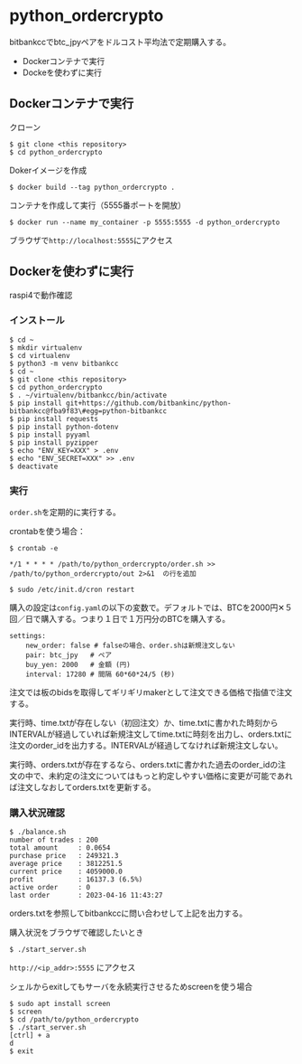 # python_ordercrypto

bitbankccでbtc_jpyペアをドルコスト平均法で定期購入する。

- Dockerコンテナで実行
- Dockeを使わずに実行

## Dockerコンテナで実行

クローン

    $ git clone <this repository>
    $ cd python_ordercrypto

Dokerイメージを作成

    $ docker build --tag python_ordercrypto .

コンテナを作成して実行（5555番ポートを開放）

    $ docker run --name my_container -p 5555:5555 -d python_ordercrypto

ブラウザで`http://localhost:5555`にアクセス

## Dockerを使わずに実行

raspi4で動作確認

### インストール

    $ cd ~
    $ mkdir virtualenv
    $ cd virtualenv
    $ python3 -m venv bitbankcc
    $ cd ~
    $ git clone <this repository>
    $ cd python_ordercrypto
    $ . ~/virtualenv/bitbankcc/bin/activate
    $ pip install git+https://github.com/bitbankinc/python-bitbankcc@fba9f83\#egg=python-bitbankcc
    $ pip install requests
    $ pip install python-dotenv
    $ pip install pyyaml
    $ pip install pyzipper
    $ echo "ENV_KEY=XXX" > .env
    $ echo "ENV_SECRET=XXX" >> .env
    $ deactivate
    

### 実行

`order.sh`を定期的に実行する。

crontabを使う場合：

    $ crontab -e
    
    */1 * * * * /path/to/python_ordercrypto/order.sh >> /path/to/python_ordercrypto/out 2>&1  の行を追加
    
    $ sudo /etc/init.d/cron restart

購入の設定は`config.yaml`の以下の変数で。デフォルトでは、BTCを2000円✕５回／日で購入する。つまり１日で１万円分のBTCを購入する。

    settings:
        new_order: false # falseの場合、order.shは新規注文しない
        pair: btc_jpy   # ペア
        buy_yen: 2000   # 金額 (円)
        interval: 17280 # 間隔 60*60*24/5 (秒)

注文では板のbidsを取得してギリギリmakerとして注文できる価格で指値で注文する。

実行時、time.txtが存在しない（初回注文）か、time.txtに書かれた時刻からINTERVALが経過していれば新規注文してtime.txtに時刻を出力し、orders.txtに注文のorder_idを出力する。INTERVALが経過してなければ新規注文しない。

実行時、orders.txtが存在するなら、orders.txtに書かれた過去のorder_idの注文の中で、未約定の注文についてはもっと約定しやすい価格に変更が可能であれば注文しなおしてorders.txtを更新する。


### 購入状況確認

    $ ./balance.sh
    number of trades : 200
    total amount     : 0.0654
    purchase price   : 249321.3
    average price    : 3812251.5
    current price    : 4059000.0
    profit           : 16137.3 (6.5%)
    active order     : 0
    last order       : 2023-04-16 11:43:27

orders.txtを参照してbitbankccに問い合わせして上記を出力する。

購入状況をブラウザで確認したいとき

    $ ./start_server.sh
    
`http://<ip_addr>:5555` にアクセス

シェルからexitしてもサーバを永続実行させるためscreenを使う場合

    $ sudo apt install screen
    $ screen
    $ cd /path/to/python_ordercrypto
    $ ./start_server.sh
    [ctrl] + a
    d
    $ exit
    
